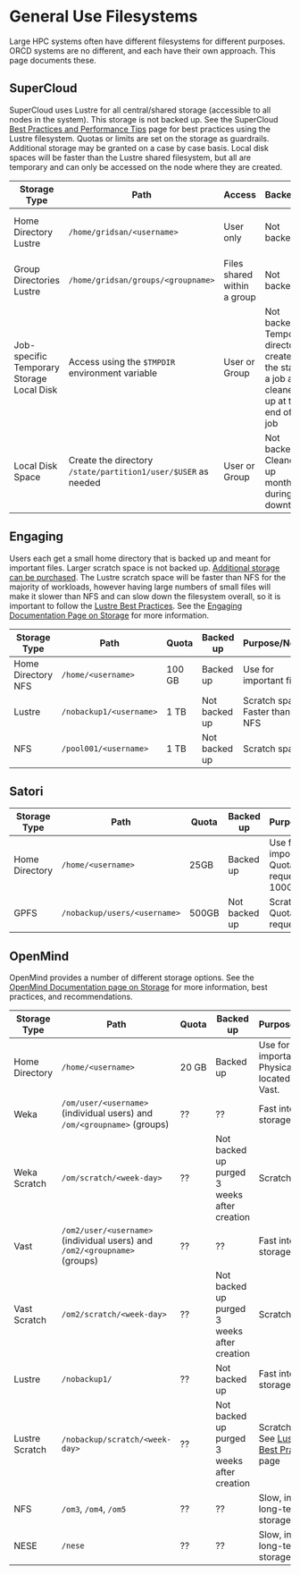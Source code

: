 # General Use Filesystems

Large HPC systems often have different filesystems for different purposes. ORCD systems are no different, and each have their own approach. This page documents these.

## SuperCloud

SuperCloud uses Lustre for all central/shared storage (accessible to all nodes in the system). This storage is not backed up. See the SuperCloud [Best Practices and Performance Tips](https://supercloud.mit.edu/best-practices-and-performance-tips) page for best practices using the Lustre filesystem. Quotas or limits are set on the storage as guardrails. Additional storage may be granted on a case by case basis. Local disk spaces will be faster than the Lustre shared filesystem, but all are temporary and can only be accessed on the node where they are created.

| Storage Type      | Path | Access | Backed up | Limits |
| ----------- | ----------- |----------- |----------- |----------- |
| Home Directory <br> Lustre  | `/home/gridsan/<username>` | User only | Not backed up | See [User Profile Page](https://txe1-portal.mit.edu/profile/user_profile.php) |
| Group Directories <br> Lustre | `/home/gridsan/groups/<groupname>` | Files shared within a group | Not backed up | See [User Profile Page](https://txe1-portal.mit.edu/profile/user_profile.php) |
| Job-specific Temporary Storage <br> Local Disk | Access using the `$TMPDIR` environment variable | User or Group | Not backed up <br>  Temporary directory created at the start of a job and cleaned up at the end of the job | NA |
| Local Disk Space | Create the directory `/state/partition1/user/$USER` as needed | User or Group | Not backed up <br> Cleaned up monthly during downtimes | NA |

## Engaging

Users each get a small home directory that is backed up and meant for important files. Larger scratch space is not backed up. [Additional storage can be purchased](project-filesystems.md). The Lustre scratch space will be faster than NFS for the majority of workloads, however having large numbers of small files will make it slower than NFS and can slow down the filesystem overall, so it is important to follow the [Lustre Best Practices](https://engaging-web.mit.edu/eofe-wiki/best_practices/lustre/). See the [Engaging Documentation Page on Storage](https://engaging-web.mit.edu/eofe-wiki/storage/) for more information.

| Storage Type      | Path | Quota | Backed up | Purpose/Notes |
| ----------- | ----------- |----------- |----------- |----------- |
| Home Directory <br> NFS  | `/home/<username>` | 100 GB | Backed up | Use for important files |
| Lustre | `/nobackup1/<username>` | 1 TB | Not backed up | Scratch space <br> Faster than NFS |
| NFS | `/pool001/<username>` | 1 TB | Not backed up | Scratch space |

## Satori

| Storage Type      | Path | Quota | Backed up | Purpose/Notes |
| ----------- | ----------- |----------- |----------- |----------- |
| Home Directory | `/home/<username>` | 25GB | Backed up | Use for important files. Quota increase request to 100GB. |
| GPFS           | `/nobackup/users/<username>` | 500GB | Not backed up | Scratch space. Quota increase request to 2TB. |

## OpenMind

OpenMind provides a number of different storage options. See the [OpenMind Documentation page on Storage](https://github.mit.edu/MGHPCC/OpenMind/wiki/Which-directory-should-I-use%3F) for more information, best practices, and recommendations.

| Storage Type      | Path | Quota | Backed up | Purpose/Notes |
| ----------- | ----------- |----------- |----------- |----------- |
| Home Directory | `/home/<username>` | 20 GB | Backed up | Use for very important files. Physically located on Vast. |
| Weka |  `/om/user/<username>` (individual users) and `/om/<groupname>` (groups) | ?? | ?? | Fast internal storage |
| Weka Scratch | `/om/scratch/<week-day>` | ?? | Not backed up <br> purged 3 weeks after creation | Scratch space |
| Vast | `/om2/user/<username>` (individual users) and `/om2/<groupname>` (groups) | ?? | ?? | Fast internal storage |
| Vast Scratch | `/om2/scratch/<week-day>` | ?? | Not backed up <br> purged 3 weeks after creation | Scratch space |
| Lustre | `/nobackup1/` | ?? | Not backed up | Fast internal storage |
| Lustre Scratch | `/nobackup/scratch/<week-day>` | ?? | Not backed up <br> purged 3 weeks after creation | Scratch space <br>  See [Lustre Best Practices](https://www.nas.nasa.gov/hecc/support/kb/lustre-best-practices_226.html) page |
| NFS | `/om3`, `/om4`, `/om5` | ?? | ?? | Slow, internal long-term storage |
| NESE | `/nese` | ?? | ?? | Slow, internal long-term storage |
